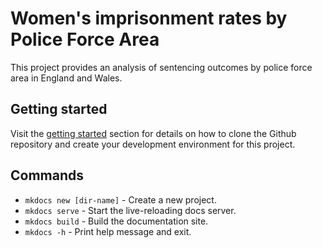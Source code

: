 # Women's imprisonment rates by Police Force Area

This project provides an analysis of sentencing outcomes by police force area in England and Wales.

## Getting started
Visit the [getting started](getting-started) section for details on how to clone the Github repository and create your development environment for this project.

## Commands

* `mkdocs new [dir-name]` - Create a new project.
* `mkdocs serve` - Start the live-reloading docs server.
* `mkdocs build` - Build the documentation site.
* `mkdocs -h` - Print help message and exit.

